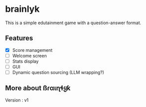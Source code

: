# brainlyk
This is a simple edutainment game with a question-answer format.

## Features
- [x] Score management
- [ ] Welcome screen
- [ ] Stats display
- [ ] GUI
- [ ] Dynamic question sourcing (LLM wrapping?)

## More about ßɾαιɳɬყƙ
Version : v1